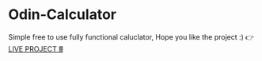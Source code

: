 # Odin-Calculator

Simple free to use fully functional caluclator, Hope you like the project :) 👉 [LIVE PROJECT 🖩]()
